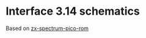 # Interface 3.14 schematics

Based on [zx-spectrum-pico-rom](https://github.com/derekfountain/zx-spectrum-pico-rom)
